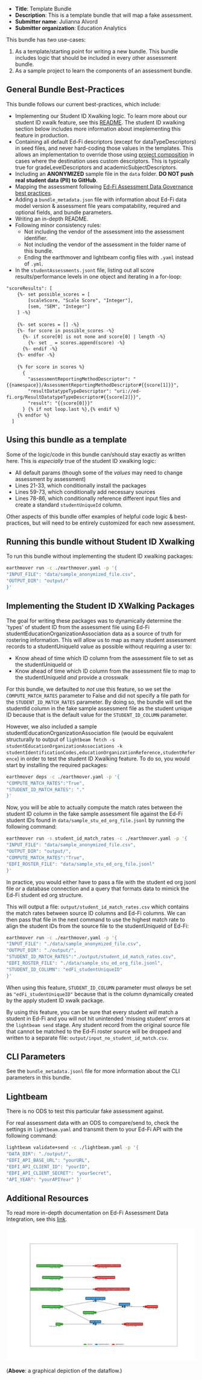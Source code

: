 * **Title**: Template Bundle
* **Description**: This is a template bundle that will map a fake assessment. 
* **Submitter name**: Julianna Alvord
* **Submitter organization**: Education Analytics

This bundle has _two_ use-cases:
1. As a template/starting point for writing a new bundle. This bundle includes logic that should be included in every other assessment bundle.
2. As a sample project to learn the components of an assessment bundle.

## General Bundle Best-Practices
This bundle follows our current best-practices, which include:
- Implementing our Student ID Xwalking logic. To learn more about our student ID xwalk feature, see this [README](https://github.com/edanalytics/earthmover_edfi_bundles/tree/student_id_alignment/packages/student_ids). The student ID xwalking section below includes more information about imeplementing this feature in production. 
- Containing all default Ed-Fi descriptors (except for dataTypeDescriptors) in seed files, and never hard-coding those values in the templates. This allows an implementation to override those using [project composition](https://github.com/edanalytics/earthmover?tab=readme-ov-file#project-composition) in cases where the destination uses custom descriptors. This is typically true for gradeLevelDescriptors and academicSubjectDescriptors. 
- Including an **ANONYMIZED** sample file in the `data` folder. **DO NOT push real student data (PII) to GitHub**.
- Mapping the assessment following [Ed-Fi Assessment Data Governance best practices](https://edanalytics.slite.page/p/FwwhB84DoYVjY1/NEW-Assessment-Data-Governance-in-Ed-Fi).
- Adding a `bundle_metadata.json` file with information about Ed-Fi data model version & assessment file years compatability, required and optional fields, and bundle parameters.
- Writing an in-depth README.
- Following minor consistency rules:
    + Not including the vendor of the assessment into the assessment identifier.
    + Not including the vendor of the assessment in the folder name of this bundle.
    + Ending the earthmover and lightbeam config files with `.yaml` instead of `.yml`.
- In the `studentAssessments.jsont` file, listing out all score results/performance levels in one object and iterating in a for-loop:
```Jinja
"scoreResults": [
    {%- set possible_scores = [
        [scaleScore, "Scale Score", "Integer"],
        [sem, "SEM", "Integer"]
    ] -%}

    {%- set scores = [] -%}
    {%- for score in possible_scores -%}
      {%- if score[0] is not none and score[0] | length -%}
        {%- set _ = scores.append(score) -%}
      {%- endif -%}
    {%- endfor -%}

    {% for score in scores %}
      {
        "assessmentReportingMethodDescriptor": "{{namespace}}/AssessmentReportingMethodDescriptor#{{score[1]}}",
        "resultDatatypeTypeDescriptor": "uri://ed-fi.org/ResultDatatypeTypeDescriptor#{{score[2]}}",
        "result": "{{score[0]}}"
      } {% if not loop.last %},{% endif %}
    {% endfor %}
  ]
```

## Using this bundle as a template
Some of the logic/code in this bundle can/should stay exactly as written here. This is _especially_ true of the student ID xwalking logic:
- All default params (though some of the _values_ may need to change assessment by assessment)
- Lines 21-33, which conditionally install the packages
- Lines 59-73, which conditionally add necessary sources
- Lines 78-86, which conditionally reference different input files and create a standard `studentUniqueId` column. 

Other aspects of this bundle offer examples of helpful code logic & best-practices, but will need to be entirely customized for each new assessment.

## Running this bundle without Student ID Xwalking
To run this bundle without implementing the student ID xwalking packages:
```bash
earthmover run -c ./earthmover.yaml -p '{
"INPUT_FILE": "data/sample_anonymized_file.csv",
"OUTPUT_DIR": "output/" 
}'
```

## Implementing the Student ID XWalking Packages
The goal for writing these packages was to dynamically determine the 'types' of student ID from the assessment file using Ed-Fi studentEducationOrganizationAssociation data as a source of truth for rostering information. This will allow us to map as many student assessment records to a studentUniqueId value as possible without requiring a user to:
- Know ahead of time which ID column from the assessment file to set as the studentUniqueId or
- Know ahead of time which ID column from the assessment file to map to the studentUniqueId _and_ provide a crosswalk

For this bundle, we defaulted to _not_ use this feature, so we set the `COMPUTE_MATCH_RATES` parameter to False and did not specify a file path for the `STUDENT_ID_MATCH_RATES` parameter. By doing so, the bundle will set the studentId column in the fake sample assessment file as the student unique ID because that is the default value for the `STUDENT_ID_COLUMN` parameter. 

However, we also included a sample studentEducationOrganizationAssociation file (would be equivalent structurally to output of `lightbeam fetch -s studentEducationOrganizationAssociations -k studentIdentificationCodes,educationOrganizationReference,studentReference`) in order to test the student ID Xwalking feature. To do so, you would start by installing the required packages:

```bash
earthmover deps -c ./earthmover.yaml -p '{
"COMPUTE_MATCH_RATES":"True",
"STUDENT_ID_MATCH_RATES": "."
}'
```

Now, you will be able to actually compute the match rates between the student ID column in the fake sample assessment file against the Ed-Fi student IDs found in `data/sample_stu_ed_org_file.jsonl` by running the following command:
```bash
earthmover run -s student_id_match_rates -c ./earthmover.yaml -p '{
"INPUT_FILE": "data/sample_anonymized_file.csv",
"OUTPUT_DIR": "output/",
"COMPUTE_MATCH_RATES":"True",
"EDFI_ROSTER_FILE": "data/sample_stu_ed_org_file.jsonl"
}'
```
In practice, you would either have to pass a file with the student ed org jsonl file _or_ a database connection and a query that formats data to mimick the Ed-Fi student ed org structure.

This will output a file: `output/student_id_match_rates.csv` which contains the match rates between source ID columns and Ed-Fi columns. We can then pass that file in the next command to use the highest match rate to align the student IDs from the source file to the studentUniqueId of Ed-Fi:
```bash
earthmover run -c ./earthmover.yaml -p '{
"INPUT_FILE": "./data/sample_anonymized_file.csv",
"OUTPUT_DIR": "./output/",
"STUDENT_ID_MATCH_RATES":"./output/student_id_match_rates.csv",
"EDFI_ROSTER_FILE": "./data/sample_stu_ed_org_file.jsonl",
"STUDENT_ID_COLUMN": "edFi_studentUniqueID"
}'
```
When using this feature, `STUDENT_ID_COLUMN` parameter must _always_ be set as `"edFi_studentUniqueID"` because that is the column dynamically created by the apply student ID xwalk package. 

By using this feature, you can be sure that every student _will_ match a student in Ed-Fi and you will not hit unintended 'missing student' errors at the `lightbeam send` stage. Any student record from the original source file that cannot be matched to the Ed-Fi roster source will be dropped and written to a separate file: `output/input_no_student_id_match.csv`.

## CLI Parameters
See the `bundle_metadata.jsonl` file for more information about the CLI parameters in this bundle.

## Lightbeam
There is no ODS to test this particular fake assessment against.

For real assessment data with an ODS to compare/send to, check the settings in `lightbeam.yaml` and transmit them to your Ed-Fi API with the following command:
```bash
lightbeam validate+send -c ./lightbeam.yaml -p '{
"DATA_DIR": "./output/",
"EDFI_API_BASE_URL": "yourURL",
"EDFI_API_CLIENT_ID": "yourID",
"EDFI_API_CLIENT_SECRET": "yourSecret",
"API_YEAR": "yourAPIYear" }'
```

## Additional Resources
To read more in-depth documentation on Ed-Fi Assessment Data Integration, see this [link](https://edanalytics.slite.page/p/CxcM2foMcOuk1m/Ed-Fi-Assessment-Integrations-using-earthmover-and-lightbeam-Documentation).

![DAG view of transformations](graph.png)

(**Above**: a graphical depiction of the dataflow.)